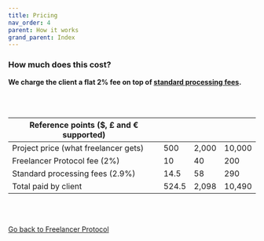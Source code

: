 ```yaml
---
title: Pricing
nav_order: 4
parent: How it works
grand_parent: Index
---
```


### How much does this cost?

**We charge the client a flat 2% fee on top of <a href="https://stripe.com/gb/pricing#pricing-details" target="_blank">standard processing fees</a>.**

<br/>
<br/>
<!-- Here's a table, for any currency: -->

| Reference points (\$, £ and € supported) |       |       |        |
| ---------------------------------------- | ----- | ----- | ------ |
| Project price (what freelancer gets)     | 500   | 2,000 | 10,000 |
| Freelancer Protocol fee (2%)             | 10    | 40    | 200    |
| Standard processing fees (2.9%)          | 14.5  | 58    | 290    |
| Total paid by client                     | 524.5 | 2,098 | 10,490 |

<br/>
<br/>

[Go back to Freelancer Protocol](https://www.freelancerprotocol.com/?pr)
